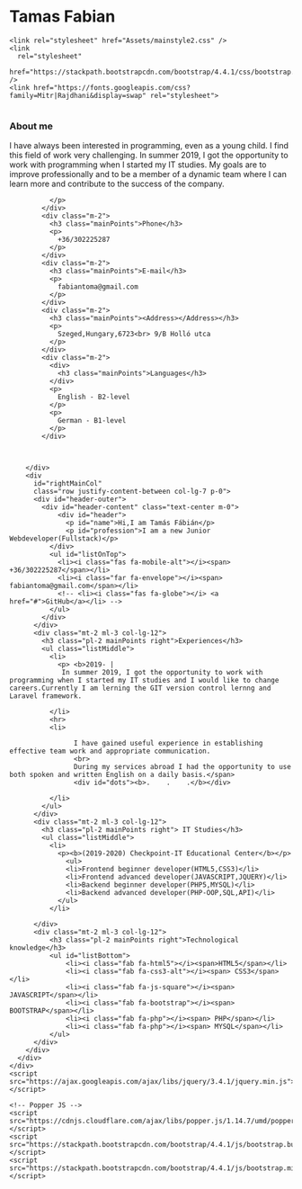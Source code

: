 # Tamas Fabian


<html lang="en">
  <head>
    <meta charset="UTF-8" />
    <meta name="viewport" content="width=device-width, initial-scale=1.0" />
    <meta http-equiv="X-UA-Compatible" content="ie=edge" />
   
    <link rel="stylesheet" href="Assets/mainstyle2.css" />
    <link
      rel="stylesheet"
      href="https://stackpath.bootstrapcdn.com/bootstrap/4.4.1/css/bootstrap.min.css"
    />
    <link href="https://fonts.googleapis.com/css?family=Mitr|Rajdhani&display=swap" rel="stylesheet">
   
  </head>
  <body id="page">
    <div class="container container-fluid">
      <div id="wrapper" class="row col-lg-12 p-0  justify-content-between">
        <div
          id="leftMainCol"
          class="col-lg-4  justify-content-around">
          <div class="d-flex mt-2 justify-content-left col-lg-12">
            <img id="profilepic" class="m-2" src="img/portre5.jpg" alt="" />
          </div>
          <div id="infoBox" class="row flex-column col-lg-12 justify-content-around m-0">
            <div class="m-2">
              <h3 class="mainPoints">About me</h3>
              <p>
                I have always been interested in programming, even as a young child. I find this field of work very challenging.
                In summer 2019, I got the opportunity to work with programming when I started my IT studies.
                My goals are to improve professionally and to be a member of a dynamic team where I can learn more and contribute to the success of the company.
                
              </p>
            </div>
            <div class="m-2">
              <h3 class="mainPoints">Phone</h3> 
              <p>
                +36/302225287
              </p>
            </div>
            <div class="m-2">
              <h3 class="mainPoints">E-mail</h3>
              <p>
                fabiantoma@gmail.com
              </p>
            </div>
            <div class="m-2">
              <h3 class="mainPoints"><Address></Address></h3>
              <p>
                Szeged,Hungary,6723<br> 9/B Holló utca  
              </p>
            </div>
            <div class="m-2">
              <div>
                <h3 class="mainPoints">Languages</h3>
              </div>
              <p>
                English - B2-level
              </p>
              <p>
                German - B1-level
              </p>
            </div>
           
           
          
        </div>
        <div
          id="rightMainCol"
          class="row justify-content-between col-lg-7 p-0">
          <div id="header-outer">
            <div id="header-content" class="text-center m-0">
                <div id="header">
                  <p id="name">Hi,I am Tamás Fábián</p>
                  <p id="profession">I am a new Junior Webdeveloper(Fullstack)</p>
              </div>
              <ul id="listOnTop">
                <li><i class="fas fa-mobile-alt"></i><span> +36/302225287</span></li>
                <li><i class="far fa-envelope"></i><span> fabiantoma@gmail.com</span></li>
                <!-- <li><i class="fas fa-globe"></i> <a href="#">GitHub</a></li> -->
              </ul>
            </div>
          </div>
          <div class="mt-2 ml-3 col-lg-12">
            <h3 class="pl-2 mainPoints right">Experiences</h3>
            <ul class="listMiddle">
              <li>
                <p> <b>2019- |
                 In summer 2019, I got the opportunity to work with programming when I started my IT studies and I would like to change careers.Currently I am lerning the GIT version control lernng and Laravel framework.
              
              </li>
              <hr>
              <li>
 
                    I have gained useful experience in establishing effective team work and appropriate communication.
                    <br>
                    During my services abroad I had the opportunity to use both spoken and written English on a daily basis.</span>
                    <div id="dots"><b>.    .    .</b></div>
                   
              </li>
            </ul>
          </div>
          <div class="mt-2 ml-3 col-lg-12">
            <h3 class="pl-2 mainPoints right"> IT Studies</h3>
            <ul class="listMiddle">
              <li>
                <p><b>(2019-2020) Checkpoint-IT Educational Center</b></p>
                  <ul>
                  <li>Frontend beginner developer(HTML5,CSS3)</li>
                  <li>Frontend advanced developer(JAVASCRIPT,JQUERY)</li>
                  <li>Backend beginner developer(PHP5,MYSQL)</li>
                  <li>Backend advanced developer(PHP-OOP,SQL,API)</li>
                </ul>
              </li> 
            
          </div>
          <div class="mt-2 ml-3 col-lg-12">
              <h3 class="pl-2 mainPoints right">Technological knowledge</h3>
              <ul id="listBottom">
                  <li><i class="fab fa-html5"></i><span>HTML5</span></li>
                  <li><i class="fab fa-css3-alt"></i><span> CSS3</span></li>
                  <li><i class="fab fa-js-square"></i><span> JAVASCRIPT</span></li>
                  <li><i class="fab fa-bootstrap"></i><span> BOOTSTRAP</span></li>
                  <li><i class="fab fa-php"></i><span> PHP</span></li>
                  <li><i class="fab fa-php"></i><span> MYSQL</span></li>
              </ul>
          </div>
        </div>
      </div>
    </div>
    <script src="https://ajax.googleapis.com/ajax/libs/jquery/3.4.1/jquery.min.js"></script>

    <!-- Popper JS -->
    <script src="https://cdnjs.cloudflare.com/ajax/libs/popper.js/1.14.7/umd/popper.min.js"></script>
    <script src="https://stackpath.bootstrapcdn.com/bootstrap/4.4.1/js/bootstrap.bundle.min.js"></script>
    <script src="https://stackpath.bootstrapcdn.com/bootstrap/4.4.1/js/bootstrap.min.js"></script>
  </body>
</html>
